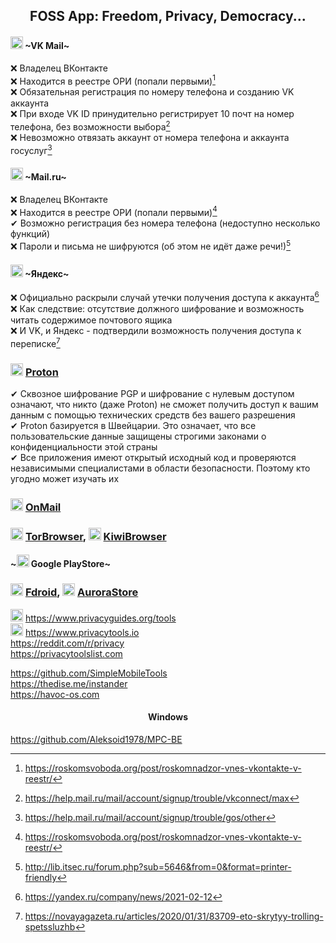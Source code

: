 <h2 align="center"> FOSS App: Freedom, Privacy, Democracy... </h4>

#### <img width=20px src="https://i.ibb.co/yRG82BQ/vkmail.png"></img> ~VK Mail~
❌ Владелец ВКонтакте
<br>
❌ Находится в реестре ОРИ (попали первыми)[^1]
<br>
❌ Обязательная регистрация по номеру телефона и созданию VK аккаунта
<br>
❌ При входе VK ID принудительно регистрирует 10 почт на номер телефона, без возможности выбора[^2]
<br>
❌ Невозможно отвязать аккаунт от номера телефона и аккаунта госуслуг[^3]

[^1]: https://roskomsvoboda.org/post/roskomnadzor-vnes-vkontakte-v-reestr/
[^2]: https://help.mail.ru/mail/account/signup/trouble/vkconnect/max
[^3]: https://help.mail.ru/mail/account/signup/trouble/gos/other

#### <img width=20px src="https://i.ibb.co/wwR2FqW/mailru.png"></img> ~Mail.ru~
❌ Владелец ВКонтакте
<br>
❌ Находится в реестре ОРИ (попали первыми)[^1]
<br>
✔ Возможно регистрация без номера телефона (недоступно несколько функций)
<br>
❌ Пароли и письма не шифруются (об этом не идёт даже речи!)[^4]

[^4]: http://lib.itsec.ru/forum.php?sub=5646&from=0&format=printer-friendly

#### <img width=20px src="https://i.ibb.co/Yd8SPKb/Yandex.png"></img> ~Яндекс~
❌ Официально раскрыли случай утечки получения доступа к аккаунта[^5]
<br>
❌ Как следствие: отсутствие должного шифрование и возможность читать содержимое почтового ящика
<br>
❌ И VK, и Яндекс - подтвердили возможность получения доступа к переписке[^6]

[^5]: https://yandex.ru/company/news/2021-02-12
[^6]: https://novayagazeta.ru/articles/2020/01/31/83709-eto-skrytyy-trolling-spetssluzhb

### <img width=20px src="https://i.ibb.co/JCjqBbk/Proton.png"></img> [Proton](https://proton.me)
✔ Сквозное шифрование PGP и шифрование с нулевым доступом означают, что никто (даже Proton) не сможет получить доступ к вашим данным с помощью технических средств без вашего разрешения
<br>
✔ Proton базируется в Швейцарии. Это означает, что все пользовательские данные защищены строгими законами о конфиденциальности этой страны
<br>
✔ Все приложения имеют открытый исходный код и проверяются независимыми специалистами в области безопасности. Поэтому кто угодно может изучать их

### <img width=20px src="https://i.ibb.co/ccGGB7m/OnMail.png"></img> [OnMail](https://www.onmail.com)

### <img width=20px src="https://i.ibb.co/pdfSrkS/Tor-Browser.png"></img> [TorBrowser](https://www.torproject.org/), <img width=20px src="https://github.com/awesome-windows11/CensorNet/assets/87380272/a0670efd-770e-49b9-be40-8cac6a1f5568"></img> [KiwiBrowser](https://github.com/kiwibrowser/src.next)

#### ~<img width=20px src="https://i.ibb.co/LnpQFQy/PlayStore.png"></img> Google PlayStore~

### <img width=20px src="https://i.ibb.co/0yFdx66/Fdroid.png"></img> [Fdroid](https://f-droid.org), <img width=20px src="https://auroraoss.com/img/auroralogo.webp"></img> [AuroraStore](https://gitlab.com/AuroraOSS/AuroraStore)

<img width=20px src="https://www.privacyguides.org/assets/brand/PNG/Favicon/favicon-32x32.png"></img>  https://www.privacyguides.org/tools
<br>
<img width=20px src="https://www.privacytools.io/img/favicons/favicon.ico"></img> https://www.privacytools.io
<br>
https://reddit.com/r/privacy
<br>
https://privacytoolslist.com

https://github.com/SimpleMobileTools
<br>
https://thedise.me/instander
<br>
https://havoc-os.com

<h4 align="center"> Windows </h4>

https://github.com/Aleksoid1978/MPC-BE

